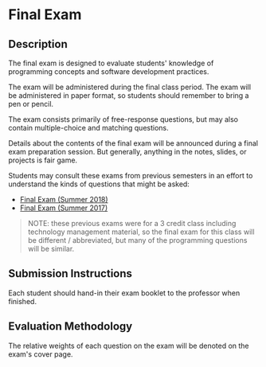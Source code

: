 # Final Exam

## Description

The final exam is designed to evaluate students' knowledge of programming concepts and software development practices.

The exam will be administered during the final class period. The exam will be administered in paper format, so students should remember to bring a pen or pencil.

The exam consists primarily of free-response questions, but may also contain multiple-choice and matching questions.

Details about the contents of the final exam will be announced during a final exam preparation session. But generally, anything in the notes, slides, or projects is fair game.

Students may consult these exams from previous semesters in an effort to understand the kinds of questions that might be asked:

  + [Final Exam (Summer 2018)](https://github.com/prof-rossetti/nyu-info-2335-201805/blob/master/exams/final/final-exam.pdf)
  + [Final Exam (Summer 2017)](https://github.com/prof-rossetti/nyu-info-2335-201706/blob/master/exams/final/NYU-INFO-2335-70-Final-Exam.pdf)

> NOTE: these previous exams were for a 3 credit class including technology management material, so the final exam for this class will be different / abbreviated, but many of the programming questions will be similar.

## Submission Instructions

Each student should hand-in their exam booklet to the professor when finished.

## Evaluation Methodology

The relative weights of each question on the exam will be denoted on the exam's cover page.
